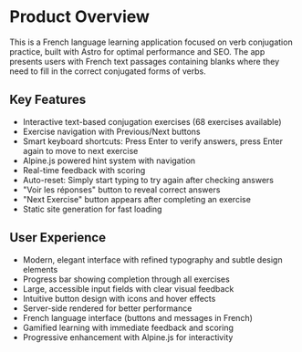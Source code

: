 # Product Overview

This is a French language learning application focused on verb conjugation practice, built with Astro for optimal performance and SEO. The app presents users with French text passages containing blanks where they need to fill in the correct conjugated forms of verbs.

## Key Features

-   Interactive text-based conjugation exercises (68 exercises available)
-   Exercise navigation with Previous/Next buttons
-   Smart keyboard shortcuts: Press Enter to verify answers, press Enter again to move to next exercise
-   Alpine.js powered hint system with navigation
-   Real-time feedback with scoring
-   Auto-reset: Simply start typing to try again after checking answers
-   "Voir les réponses" button to reveal correct answers
-   "Next Exercise" button appears after completing an exercise
-   Static site generation for fast loading

## User Experience

-   Modern, elegant interface with refined typography and subtle design elements
-   Progress bar showing completion through all exercises
-   Large, accessible input fields with clear visual feedback
-   Intuitive button design with icons and hover effects
-   Server-side rendered for better performance
-   French language interface (buttons and messages in French)
-   Gamified learning with immediate feedback and scoring
-   Progressive enhancement with Alpine.js for interactivity
